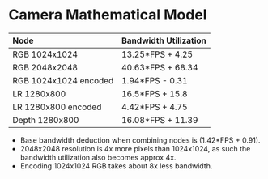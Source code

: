 # Camera Mathematical Model


| Node              | Bandwidth Utilization |
| :---------------- | :------ |
| RGB 1024x1024        |   13.25*FPS + 4.25   |
| RGB 2048x2048           |   40.63*FPS + 68.34   |
| RGB 1024x1024 encoded    |  1.94*FPS - 0.31   |
| LR 1280x800 |  16.5*FPS + 15.8   |
| LR 1280x800 encoded |  4.42*FPS + 4.75   |
| Depth 1280x800 |  16.08*FPS + 11.39   |

- Base bandwidth deduction when combining nodes is (1.42*FPS + 0.91).
- 2048x2048 resolution is 4x more pixels than 1024x1024, as such the bandwidth utilization also becomes approx 4x.
- Encoding 1024x1024 RGB takes about 8x less bandwidth.
